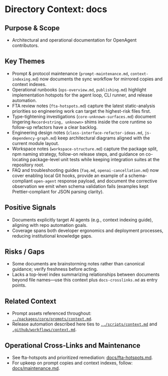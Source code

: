 # Directory Context: docs

## Purpose & Scope

- Architectural and operational documentation for OpenAgent contributors.

## Key Themes

- Prompt & protocol maintenance (`prompt-maintenance.md`, `context-indexing.md`) now documents the sync workflow for mirrored copies and context indexes.
- Operational runbooks (`ops-overview.md`, `publishing.md`) highlight implementation hotspots for the agent loop, CLI runner, and release automation.
- FTA review notes (`fta-hotspots.md`) capture the latest static-analysis priorities so engineering work can target the highest-risk files first.
- Type-tightening investigations (`core-unknown-surfaces.md`) document lingering `Record<string, unknown>` shims inside the core runtime so follow-up refactors have a clear backlog.
- Engineering design notes (`class-interface-refactor-ideas.md`, `js-dependency-graph.md`) keep architectural diagrams aligned with the current module layout.
- Workspace notes (`workspace-structure.md`) capture the package split, npm naming strategy, follow-on release steps, and
  guidance on co-locating package-level unit tests while keeping integration suites at the repository root.
- FAQ and troubleshooting guides (`faq.md`, `openai-cancellation.md`) now cover enabling local Git hooks, provide an example of
  a schema-compliant `open-agent` response payload, and document the corrective observation we emit when schema validation fails
  (examples kept Prettier-compliant for JSON parsing clarity).

## Positive Signals

- Documents explicitly target AI agents (e.g., context indexing guide), aligning with repo automation goals.
- Coverage spans both developer ergonomics and deployment processes, reducing institutional knowledge gaps.

## Risks / Gaps

- Some documents are brainstorming notes rather than canonical guidance; verify freshness before acting.
- Lacks a top-level index summarizing relationships between documents beyond file names—use this context plus `docs-crosslinks.md` as entry points.

## Related Context

- Prompt assets referenced throughout: [`../packages/core/prompts/context.md`](../packages/core/prompts/context.md).
- Release automation described here ties to [`../scripts/context.md`](../scripts/context.md) and [`.github/workflows/context.md`](../.github/workflows/context.md).

## Operational Cross-Links and Maintenance

- See fta-hotspots and prioritized remediation: [docs/fta-hotspots.md](./fta-hotspots.md).
- For upkeep on prompt copies and context indexes, follow: [docs/maintenance.md](./maintenance.md).

